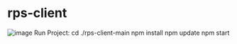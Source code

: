 # rps-client
![image](https://user-images.githubusercontent.com/42313363/166115776-bbb92557-fea7-4507-8e39-83c18d02b3c8.png)
Run Project:
cd ./rps-client-main
npm install
npm update
npm start
